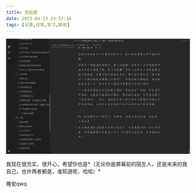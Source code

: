 ```yaml
---
title: 无标题
date: 2023-04-23 23:57:16
tags: [记录,日常,学习,励志]
---
```


![](无标题_2023-04-23-/0c9a6edd17378f6df05e524f3c25659cb3713b7c.jpg)

我现在很充实，很开心，希望你也是*（无论你是屏幕前的陌生人，还是未来的我自己，也许两者都是，谁知道呢，哈哈）*

晚安qwq

